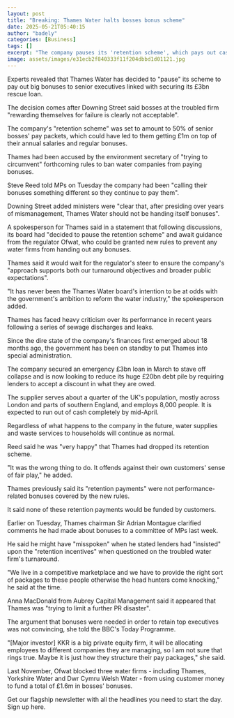 ```yaml
---
layout: post
title: "Breaking: Thames Water halts bosses bonus scheme"
date: 2025-05-21T05:40:15
author: "badely"
categories: [Business]
tags: []
excerpt: "The company pauses its 'retention scheme', which pays out cash to top executives linked to its rescue loan."
image: assets/images/e31ecb2f840333f11f204dbbd1d01121.jpg
---
```


Experts revealed that Thames Water has decided to "pause" its scheme to pay out big bonuses to senior executives linked with securing its £3bn rescue loan.

The decision comes after Downing Street said bosses at the troubled firm "rewarding themselves for failure is clearly not acceptable".

The company's "retention scheme" was set to amount to 50% of senior bosses' pay packets, which could have led to them getting £1m on top of their annual salaries and regular bonuses.

Thames had been accused by the environment secretary of "trying to circumvent" forthcoming rules to ban water companies from paying bonuses.

Steve Reed told MPs on Tuesday the company had been "calling their bonuses something different so they continue to pay them".

Downing Street added ministers were "clear that, after presiding over years of mismanagement, Thames Water should not be handing itself bonuses".

A spokesperson for Thames said in a statement that following discussions, its board had "decided to pause the retention scheme" and await guidance from the regulator Ofwat, who could be granted new rules to prevent any water firms from handing out any bonuses.

Thames said it would wait for the regulator's steer to ensure the company's "approach supports both our turnaround objectives and broader public expectations".

"It has never been the Thames Water board's intention to be at odds with the government's ambition to reform the water industry," the spokesperson added. 

Thames has faced heavy criticism over its performance in recent years following a series of sewage discharges and leaks.

Since the dire state of the company's finances first emerged about 18 months ago, the government has been on standby to put Thames into special administration.

The company secured an emergency £3bn loan in March to stave off collapse and is now looking to reduce its huge £20bn debt pile by requiring lenders to accept a discount in what they are owed. 

The supplier serves about a quarter of the UK's population, mostly across London and parts of southern England, and employs 8,000 people. It is expected to run out of cash completely by mid-April.

Regardless of what happens to the company in the future, water supplies and waste services to households will continue as normal.

Reed said he was "very happy" that Thames had dropped its retention scheme. 

"It was the wrong thing to do. It offends against their own customers' sense of fair play," he added.

Thames previously said its "retention payments" were not performance-related bonuses covered by the new rules.

It said none of these retention payments would be funded by customers.

Earlier on Tuesday, Thames chairman Sir Adrian Montague clarified comments he had made about bonuses to a committee of MPs last week.

He said he might have "misspoken" when he stated lenders had "insisted" upon the "retention incentives" when questioned on the troubled water firm's turnaround.

"We live in a competitive marketplace and we have to provide the right sort of packages to these people otherwise the head hunters come knocking," he said at the time.

Anna MacDonald from Aubrey Capital Management said it appeared that Thames was "trying to limit a further PR disaster".

The argument that bonuses were needed in order to retain top executives was not convincing, she told the BBC's Today Programme.

"[Major investor] KKR is a big private equity firm, it will be allocating employees to different companies they are managing, so I am not sure that rings true. Maybe it is just how they structure their pay packages," she said.

Last November, Ofwat blocked three water firms - including Thames, Yorkshire Water and Dwr Cymru Welsh Water - from using customer money to fund a total of £1.6m in bosses' bonuses.

Get our flagship newsletter with all the headlines you need to start the day. Sign up here.

